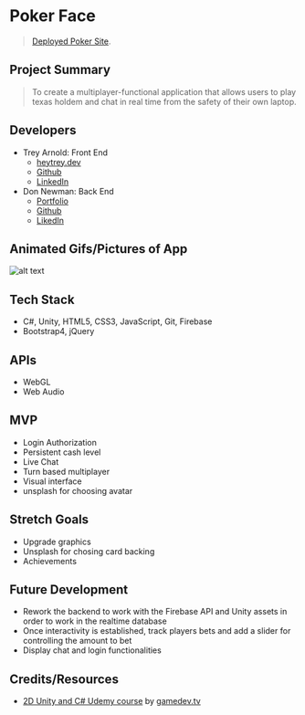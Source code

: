 # Poker Face

> [Deployed Poker Site](https://treyarnold.github.io/poker-face/).

## Project Summary

> To create a multiplayer-functional application that allows users to play texas holdem and chat in real time from the safety of their own laptop. 

## Developers

- Trey Arnold: Front End
  - [heytrey.dev](https://heytrey.dev)
  - [Github](https://github.com/treyarnold)
  - [LinkedIn](https://www.linkedin.com/in/trey-arnold/)
- Don Newman: Back End
  - [Portfolio](https://djn94.github.io/Bootstrap-portfolio/)
  - [Github](https://github.com/Djn94)
  - [LikedIn](https://www.linkedin.com/in/don-newman-20042b179/)

## Animated Gifs/Pictures of App

![alt text](https://media.giphy.com/media/gIAh11mlYJa4jEeFga/giphy.gif)

## Tech Stack

- C#, Unity, HTML5, CSS3, JavaScript, Git, Firebase
- Bootstrap4, jQuery

## APIs

- WebGL
- Web Audio

## MVP

- Login Authorization
- Persistent cash level
- Live Chat
- Turn based multiplayer
- Visual interface
- unsplash for choosing avatar

## Stretch Goals

- Upgrade graphics
- Unsplash for chosing card backing
- Achievements 

## Future Development

- Rework the backend to work with the Firebase API and Unity assets in order to work in the realtime database
- Once interactivity is established, track players bets and add a slider for controlling the amount to bet
- Display chat and login functionalities 

## Credits/Resources

- [2D Unity and C# Udemy course](https://www.udemy.com/unitycourse/) by [gamedev.tv](https://www.gamedev.tv/)
